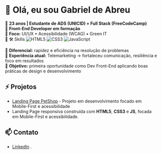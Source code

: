 # 👋 Olá, eu sou Gabriel de Abreu

🔹 **23 anos | Estudante de ADS (UNICID) + Full Stack (FreeCodeCamp)**  
🔹 **Front-End Developer em formação**  
🔹 **Foco:** UI/UX • Acessibilidade (WCAG) • Green IT  
🔹 🛠️ Skills 
 ![HTML5](https://img.shields.io/badge/HTML5-E34F26?style=for-the-badge&logo=html5&logoColor=white)
 ![CSS3](https://img.shields.io/badge/CSS3-1572B6?style=for-the-badge&logo=css3&logoColor=white)
 ![JavaScript](https://img.shields.io/badge/JavaScript-F7DF1E?style=for-the-badge&logo=javascript&logoColor=black)

🔹 **Diferencial:** rapidez e eficiência na resolução de problemas  
🔹 **Experiência atual:** Telemarketing → fortaleceu comunicação, resiliência e foco em resultados  
🔹 **Objetivo:** primeira oportunidade como Dev Front-End aplicando boas práticas de design e desenvolvimento

## ⚡ Projetos
- [Landing Page PetShop](https://github.com/Gabigoubi/landing-page-petshop) - Projeto em desenvolvimento focado em Mobile-First e acessibilidade
- Landing Page responsiva construída com **HTML5**, **CSS3** e **JS**, focada em Mobile-First e acessibilidade.

## 📫 Contato
- [LinkedIn](https://www.linkedin.com/in/gabriel-de-abreu-4a6804378/)
.
